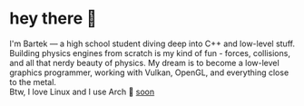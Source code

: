 # hey there 👋  
I'm Bartek — a high school student diving deep into C++ and low-level stuff.  
Building physics engines from scratch is my kind of fun - forces, collisions, and all that nerdy beauty of physics.
My dream is to become a low-level graphics programmer, working with Vulkan, OpenGL, and everything close to the metal.  
Btw, I love Linux and I use Arch 🐧
[soon](nerd.jpg)
